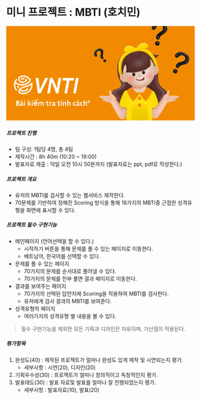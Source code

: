# 미니 프로젝트 : MBTI (호치민)
![image](./images/vnti-ogimage.png)

##### 프로젝트 진행
- 팀 구성: 1팀당 4명, 총 4팀
- 제작시간 : 8h 40m (10:20 ~ 19:00)
- 발표자료 제출 : 익일 오전 10시 50분까지 (발표자료는 ppt, pdf로 작성한다.)

##### 프로젝트 개요
- 유저의 MBTI를 검사할 수 있는 웹서비스 제작한다.
- 70문제를 기반하여 정해진 Scoring 방식을 통해 16가지의 MBTI중 근접한 성격유형을 화면에 표시할 수 있다.

##### 프로젝트 필수 구현기능
- 메인페이지 (언어선택을 할 수 있다.)
    - 시작하기 버튼을 통해 문제를 풀 수 있는 페이지로 이동한다.
    - 베트남어, 한국어를 선택할 수 있다.
- 문제를 풀 수 있는 페이지
    - 70가지의 문제를 순서대로 풀어낼 수 있다.
    - 70가지의 문제를 전부 풀면 결과 페이지로 이동한다.
- 결과를 보여주는 페이지
    - 70가지의 선택된 답안지에 Scoring을 적용하여 MBTI를 검사한다.
    - 유저에게 검사 결과의 MBTI를 보여준다.
- 성격유형의 페이지
    - 여러가지의 성격유형 별 내용을 볼 수 있다.

> 필수 구현기능을 제외한 모든 기획과 디자인은 자유이며, 가산점이 적용된다.

##### 평가항목
1. 완성도(40) : 제작된 프로젝트가 얼마나 완성도 있게 제작 및 시연되는지 평가.
    - 세부사항 : 시연(20), 디자인(20)
2. 기획우수성(30) : 프로젝트가 얼마나 창의적이고 독창적인지 평가.
3. 발표태도(30) : 발표 자료및 발표를 얼마나 잘 진행되었는지 평가.
    - 세부사항 : 발표자료(10), 발표(20)